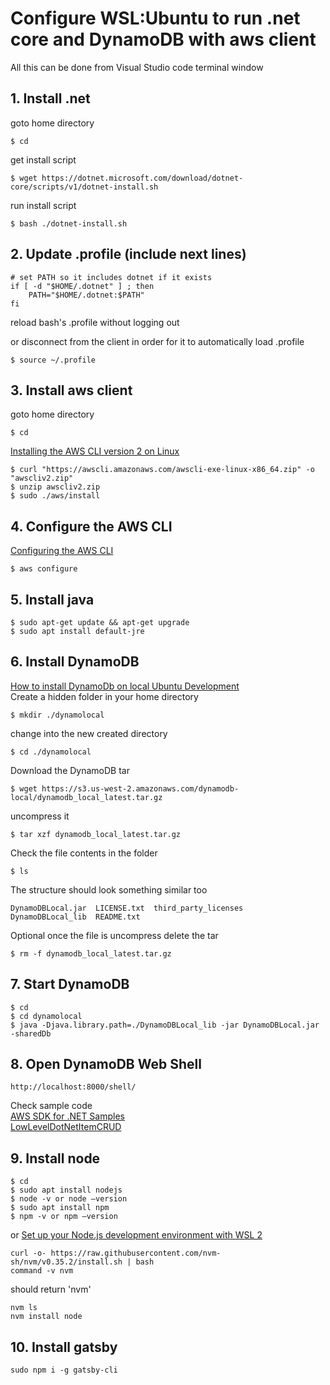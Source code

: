 # Configure WSL:Ubuntu to run .net core and DynamoDB with aws client
All this can be done from Visual Studio code terminal window

## 1. Install .net
goto home directory
```
$ cd
```
get install script
```
$ wget https://dotnet.microsoft.com/download/dotnet-core/scripts/v1/dotnet-install.sh
```
run install script
```
$ bash ./dotnet-install.sh
```
## 2. Update .profile (include next lines)
```
# set PATH so it includes dotnet if it exists
if [ -d "$HOME/.dotnet" ] ; then
    PATH="$HOME/.dotnet:$PATH"
fi
```
reload bash's .profile without logging out

or disconnect from the client in order for it to automatically load .profile
```
$ source ~/.profile
```
## 3. Install aws client
goto home directory
```
$ cd
```
[Installing the AWS CLI version 2 on Linux](https://docs.aws.amazon.com/cli/latest/userguide/install-cliv2-linux.html)
```
$ curl "https://awscli.amazonaws.com/awscli-exe-linux-x86_64.zip" -o "awscliv2.zip"
$ unzip awscliv2.zip
$ sudo ./aws/install
```
## 4. Configure the AWS CLI
[Configuring the AWS CLI](https://docs.aws.amazon.com/cli/latest/userguide/cli-chap-configure.html)
```
$ aws configure
```
## 5. Install java
```
$ sudo apt-get update && apt-get upgrade
$ sudo apt install default-jre
```
## 6. Install DynamoDB
[How to install DynamoDb on local Ubuntu Development](https://garywoodfine.com/how-to-install-dynamodb-on-local-ubuntu-development/)<br>
Create a hidden folder in your home directory
```
$ mkdir ./dynamolocal
```
change into the new created directory
```
$ cd ./dynamolocal
```
Download the DynamoDB tar 
```
$ wget https://s3.us-west-2.amazonaws.com/dynamodb-local/dynamodb_local_latest.tar.gz
```
uncompress it
```
$ tar xzf dynamodb_local_latest.tar.gz
```
Check the file contents in the folder 
```
$ ls 
```
The structure should look something similar too 
```
DynamoDBLocal.jar  LICENSE.txt  third_party_licenses
DynamoDBLocal_lib  README.txt
```
Optional once the file is uncompress delete the tar
```
$ rm -f dynamodb_local_latest.tar.gz 
```

## 7. Start DynamoDB
```
$ cd
$ cd dynamolocal
$ java -Djava.library.path=./DynamoDBLocal_lib -jar DynamoDBLocal.jar -sharedDb
```

## 8. Open DynamoDB Web Shell 
```
http://localhost:8000/shell/
```
Check sample code<br>
[AWS SDK for .NET Samples](https://github.com/awslabs/aws-sdk-net-samples)<br>
[LowLevelDotNetItemCRUD](https://docs.aws.amazon.com/amazondynamodb/latest/developerguide/LowLevelDotNetItemCRUD.html)

## 9. Install node
```
$ cd
$ sudo apt install nodejs
$ node -v or node –version
$ sudo apt install npm
$ npm -v or npm –version
```
or [Set up your Node.js development environment with WSL 2](https://docs.microsoft.com/en-us/windows/nodejs/setup-on-wsl2)
```
curl -o- https://raw.githubusercontent.com/nvm-sh/nvm/v0.35.2/install.sh | bash
command -v nvm
```
should return 'nvm'
```
nvm ls
nvm install node
```
## 10. Install gatsby
```
sudo npm i -g gatsby-cli
```
